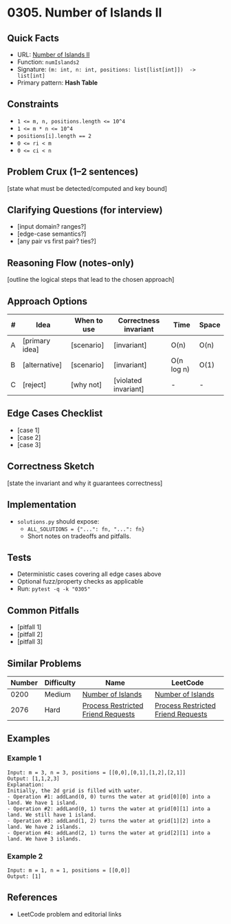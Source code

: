 # 0305. Number of Islands II

## Quick Facts

- URL: [Number of Islands II](https://leetcode.com/problems/number-of-islands-ii/)
- Function: `numIslands2`
- Signature: `(m: int, n: int, positions: list[list[int]])  -> list[int]`
- Primary pattern: **Hash Table**

## Constraints

- `1 <= m, n, positions.length <= 10^4`
- `1 <= m * n <= 10^4`
- `positions[i].length == 2`
- `0 <= ri < m`
- `0 <= ci < n`

## Problem Crux (1–2 sentences)

[state what must be detected/computed and key bound]

## Clarifying Questions (for interview)

- [input domain? ranges?]
- [edge-case semantics?]
- [any pair vs first pair? ties?]

## Reasoning Flow (notes-only)

[outline the logical steps that lead to the chosen approach]

## Approach Options

| # | Idea | When to use | Correctness invariant | Time | Space |
|---|------|-------------|-----------------------|------|-------|
| A | [primary idea] | [scenario] | [invariant] | O(n) | O(n) |
| B | [alternative] | [scenario] | [invariant] | O(n log n) | O(1) |
| C | [reject] | [why not] | [violated invariant] | - | - |

## Edge Cases Checklist

- [case 1]
- [case 2]
- [case 3]

## Correctness Sketch

[state the invariant and why it guarantees correctness]

## Implementation

- `solutions.py` should expose:
  - `ALL_SOLUTIONS = {"...": fn, "...": fn}`
  - Short notes on tradeoffs and pitfalls.

## Tests

- Deterministic cases covering all edge cases above
- Optional fuzz/property checks as applicable
- Run: `pytest -q -k "0305"`

## Common Pitfalls

- [pitfall 1]
- [pitfall 2]
- [pitfall 3]

## Similar Problems

| Number | Difficulty | Name | LeetCode |
|---|---|---|---|
| 0200 | Medium | [Number of Islands](../0200-number-of-islands/readme.md) | [Number of Islands](https://leetcode.com/problems/number-of-islands/) |
| 2076 | Hard | [Process Restricted Friend Requests](../2076-process-restricted-friend-requests/readme.md) | [Process Restricted Friend Requests](https://leetcode.com/problems/process-restricted-friend-requests/) |

## Examples

### Example 1

```text
Input: m = 3, n = 3, positions = [[0,0],[0,1],[1,2],[2,1]]
Output: [1,1,2,3]
Explanation:
Initially, the 2d grid is filled with water.
- Operation #1: addLand(0, 0) turns the water at grid[0][0] into a land. We have 1 island.
- Operation #2: addLand(0, 1) turns the water at grid[0][1] into a land. We still have 1 island.
- Operation #3: addLand(1, 2) turns the water at grid[1][2] into a land. We have 2 islands.
- Operation #4: addLand(2, 1) turns the water at grid[2][1] into a land. We have 3 islands.
```

### Example 2

```text
Input: m = 1, n = 1, positions = [[0,0]]
Output: [1]
```

## References

- LeetCode problem and editorial links
